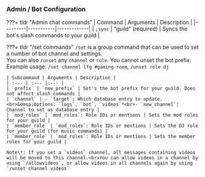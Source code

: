 ### Admin / Bot Configuration

???+ tldr "Admin chat commands"
    | Command | Arguments | Description |
    |---------|-----------|-------------|
    | `;sync` | "guild" (required) | Syncs the bot's slash commands to your guild |

???+ tldr "/set commands"
    `/set` is a group command that can be used to set a number of bot channel and settings.  
    You can also `/unset` any `channel` or `role`. You cannot unset the bot prefix.  
    Example usage: `/set channel lfg #gaming-room`, `/unset role dj`  
    
    | Subcommand | Arguments | Description |
    | :--- | :--- |:--- |
    | `prefix` | `new_prefix` | Set's the bot prefix for your guild. Does not affect slash commands | 
    | `channel` | - `target`: Which database entry to update.<br>&emsp;Options: `logs`, `bot`, `videos`*<br>- `new_channel`: Channel to set as database entry | 
    | `mod_roles` | `mod_roles`: Role IDs or mentions | Sets the mod roles for your guild | 
    | `member_role` | `mod_roles`: Role IDs or mentions | Sets the DJ role for your guild (for music commands) |
    | `member_role` | `mod_roles`: Role IDs or mentions | Sets the member roles for your guild |

    Note\*: If you set a `videos` channel, all messages containing videos will be moved to this channel.<br>You can allow videos in a channel by using `/allowvideos`, or allow videos in all channels again by using `/unset channel videos`
